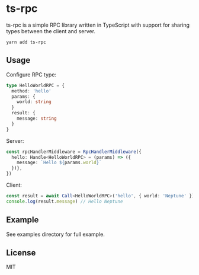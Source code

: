 # ts-rpc

ts-rpc is a simple RPC library written in TypeScript with support for sharing types between the client and server.

```
yarn add ts-rpc
```

## Usage

Configure RPC type:
```typescript
type HelloWorldRPC = {
  method: 'hello'
  params: {
    world: string
  }
  result: {
    message: string
  }
}
```

Server:
```typescript
const rpcHandlerMiddleware = RpcHandlerMiddleware({
  hello: Handle<HelloWorldRPC> = (params) => ({ 
    message: `Hello ${params.world}` 
  })},
})
```

Client:
```typescript
const result = await Call<HelloWorldRPC>('hello', { world: 'Neptune' })
console.log(result.message) // Hello Neptune
```


## Example
See examples directory for full example.

## License
MIT